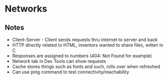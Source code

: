 # Networks

## Notes
- Client-Server - Client sends requests thru internet to server and back
- HTTP directly related to HTML, inventors wanted to share files, witten in C
- Responses are assigned to numbers (404: Not Found for example)
- Network tab in Dev Tools can show requests
- Cache stores things such as fonts and such, rolls over when refreshed
- Can use ping command to test connectivity/reachability